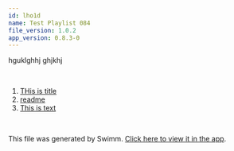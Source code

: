 ```yaml
---
id: lho1d
name: Test Playlist 084
file_version: 1.0.2
app_version: 0.8.3-0
---
```


<!-- Intro - Do not remove this comment -->
hguklghhj ghjkhj

<br/>

<!-- Steps - Do not remove this comment -->
1. [THis is title](https://www.youtube.com/watch?v=17f8elHd6aM)
2. [readme](https://raw.githubusercontent.com/microsoft/vscode-extension-samples/main/README.md)
3. [This is text](this-is-text.ltl9l.sw.md)


<br/>

This file was generated by Swimm. [Click here to view it in the app](https://swimm-web-app.web.app/repos/ls4DA2fLasmQuEbT4ipw/docs/lho1d).